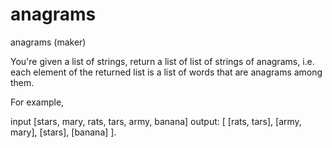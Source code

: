 anagrams
========

anagrams (maker)

You're given a list of strings, return a list of list of strings of anagrams, i.e. each element of the returned list is a list of words that are anagrams among them.

For example,

input   [stars, mary, rats, tars, army, banana]
output: [ [rats, tars], [army, mary], [stars], [banana] ].
